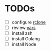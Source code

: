 # TODOs

* [ ] configure [rclone](https://github.com/cdr/deploy-code-server/tree/main/deploy-container#-persist-your-filesystem-with-rclone)
* [ ] review [vars](https://github.com/cdr/deploy-code-server/tree/main/deploy-container)
* [ ] install zsh
* [ ] install Golang
* [ ] install Node
